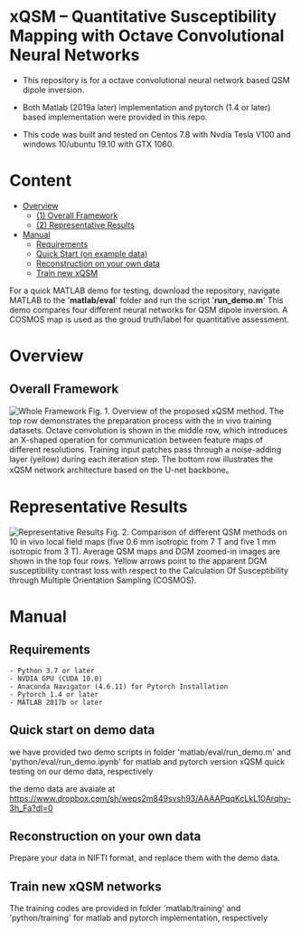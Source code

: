 # xQSM – Quantitative Susceptibility Mapping with Octave Convolutional Neural Networks

* This repository is for a octave convolutional neural network based QSM dipole inversion. 

- Both Matlab (2019a later) implementation and pytorch (1.4 or later) based implementation were provided in this repo. 

* This code was built and tested on Centos 7.8 with Nvdia Tesla V100 and windows 10/ubuntu 19.10 with GTX 1060. 

# Content
- [ Overview](#head1)
	- [(1) Overall Framework](#head2)
    - [(2) Representative Results](#head3)
- [ Manual](#head4)
	- [Requirements](#head5)
	- [Quick Start (on example data)](#head6)
	- [Reconstruction on your own data](#head7)
	- [Train new xQSM](#head8)

For a quick MATLAB demo for testing, download the repository, navigate MATLAB to the '**matlab/eval**' folder and run the script '**run_demo.m**'
This demo compares four different neural networks for QSM dipole inversion.
A COSMOS map is used as the groud truth/label for quantitative assessment.

# <span id="head1"> Overview </span>

## <span id="head2"> Overall Framework </span>

![Whole Framework](https://www.dropbox.com/s/bq7gsc540gy2kgc/Fig1.png?raw=1)
Fig. 1. Overview of the proposed xQSM method. The top row demonstrates the preparation process with the in vivo training datasets. Octave convolution is shown in the middle row, which introduces an X-shaped operation for communication between feature maps of different resolutions. Training input patches pass through a noise-adding layer (yellow) during each iteration step. The bottom row illustrates the xQSM network architecture based on the U-net backbone。 

# <span id="head2"> Representative Results </span>

![Representative Results](https://www.dropbox.com/s/qlb9b7wjlwipf90/Fig2.png?raw=1)
Fig. 2. Comparison of different QSM methods on 10 in vivo local field maps (five 0.6 mm isotropic from 7 T and five 1 mm isotropic from 3 T). Average QSM maps and DGM zoomed-in images are shown in the top four rows. Yellow arrows point to the apparent DGM susceptibility contrast loss with respect to the Calculation Of Susceptibility through Multiple Orientation Sampling (COSMOS). 

# <span id="head4"> Manual </span>

## <span id="head5"> Requirements </span>

    - Python 3.7 or later  
    - NVDIA GPU (CUDA 10.0)  
    - Anaconda Navigator (4.6.11) for Pytorch Installation
    - Pytorch 1.4 or later
    - MATLAB 2017b or later 

## <span id="head6"> Quick start on demo data </span>

we have provided two demo scripts in folder 'matlab/eval/run_demo.m' and 'python/eval/run_demo.ipynb' for matlab and pytorch version xQSM quick testing on our demo data, respectively 

the demo data are avaiale at https://www.dropbox.com/sh/weps2m849svsh93/AAAAPqqKcLkL10Arqhy-3h_Fa?dl=0 

## <span id="head7"> Reconstruction on your own data </span>

Prepare your data in NIFTI format, and replace them with the demo data. 

## <span id="head8"> Train new xQSM networks </span>

The training codes are provided in folder 'matlab/training' and 'python/training' for matlab and pytorch implementation, respectively 
